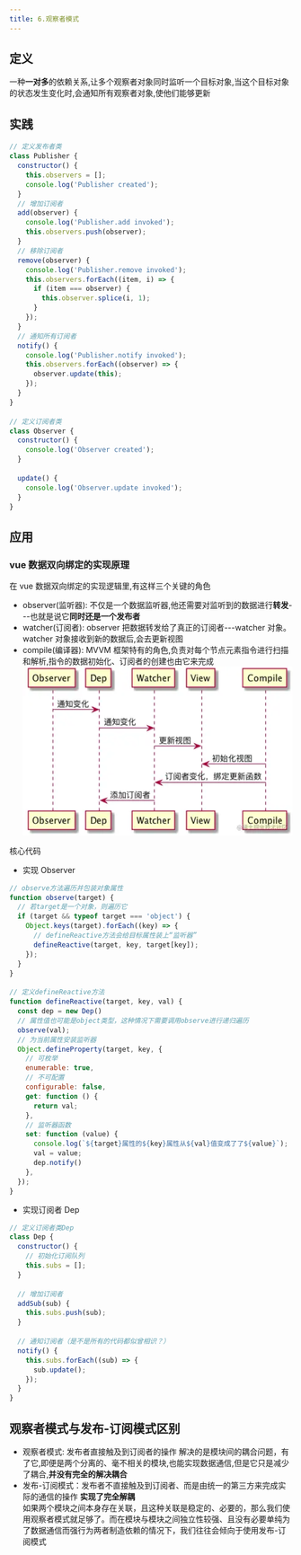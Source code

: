 ```yaml
---
title: 6.观察者模式
---
```

## 定义

一种**一对多**的依赖关系,让多个观察者对象同时监听一个目标对象,当这个目标对象的状态发生变化时,会通知所有观察者对象,使他们能够更新

## 实践

```js
// 定义发布者类
class Publisher {
  constructor() {
    this.observers = [];
    console.log('Publisher created');
  }
  // 增加订阅者
  add(observer) {
    console.log('Publisher.add invoked');
    this.observers.push(observer);
  }
  // 移除订阅者
  remove(observer) {
    console.log('Publisher.remove invoked');
    this.observers.forEach((item, i) => {
      if (item === observer) {
        this.observer.splice(i, 1);
      }
    });
  }
  // 通知所有订阅者
  notify() {
    console.log('Publisher.notify invoked');
    this.observers.forEach((observer) => {
      observer.update(this);
    });
  }
}

// 定义订阅者类
class Observer {
  constructor() {
    console.log('Observer created');
  }

  update() {
    console.log('Observer.update invoked');
  }
}
```

## 应用

### vue 数据双向绑定的实现原理

在 vue 数据双向绑定的实现逻辑里,有这样三个关键的角色

- observer(监听器): 不仅是一个数据监听器,他还需要对监听到的数据进行**转发**---也就是说它**同时还是一个发布者**
- watcher(订阅者): observer 把数据转发给了真正的订阅者---watcher 对象。watcher 对象接收到新的数据后,会去更新视图
- compile(编译器): MVVM 框架特有的角色,负责对每个节点元素指令进行扫描和解析,指令的数据初始化、订阅者的创建也由它来完成
  ![](/docs/images/JavaScript/observer.jpg)

核心代码

- 实现 Observer

```js
// observe方法遍历并包装对象属性
function observe(target) {
  // 若target是一个对象，则遍历它
  if (target && typeof target === 'object') {
    Object.keys(target).forEach((key) => {
      // defineReactive方法会给目标属性装上“监听器”
      defineReactive(target, key, target[key]);
    });
  }
}

// 定义defineReactive方法
function defineReactive(target, key, val) {
  const dep = new Dep()
  // 属性值也可能是object类型，这种情况下需要调用observe进行递归遍历
  observe(val);
  // 为当前属性安装监听器
  Object.defineProperty(target, key, {
    // 可枚举
    enumerable: true,
    // 不可配置
    configurable: false,
    get: function () {
      return val;
    },
    // 监听器函数
    set: function (value) {
      console.log(`${target}属性的${key}属性从${val}值变成了了${value}`);
      val = value;
      dep.notify()
    },
  });
}
```

- 实现订阅者 Dep

```js
// 定义订阅者类Dep
class Dep {
  constructor() {
    // 初始化订阅队列
    this.subs = [];
  }

  // 增加订阅者
  addSub(sub) {
    this.subs.push(sub);
  }

  // 通知订阅者（是不是所有的代码都似曾相识？）
  notify() {
    this.subs.forEach((sub) => {
      sub.update();
    });
  }
}
```

## 观察者模式与发布-订阅模式区别
- 观察者模式: 发布者直接触及到订阅者的操作
解决的是模块间的耦合问题，有了它,即便是两个分离的、毫不相关的模块,也能实现数据通信,但是它只是减少了耦合,**并没有完全的解决耦合**
- 发布-订阅模式：发布者不直接触及到订阅者、而是由统一的第三方来完成实际的通信的操作
**实现了完全解耦**\
如果两个模块之间本身存在关联，且这种关联是稳定的、必要的，那么我们使用观察者模式就足够了。而在模块与模块之间独立性较强、且没有必要单纯为了数据通信而强行为两者制造依赖的情况下，我们往往会倾向于使用发布-订阅模式